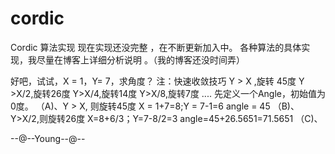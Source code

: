 # cordic
Cordic 算法实现
现在实现还没完整 ，在不断更新加入中。
各种算法的具体实现，我尽量在博客上详细分析说明 。（我的博客还没时间弄）

好吧，试试，X = 1，Y= 7，求角度？
注：快速收敛技巧
Y > X ,旋转 45度
Y >X/2,旋转26度
Y>X/4,旋转14度
Y>X/8,旋转7度
....
先定义一个Angle，初始值为0度。
（A)、Y > X, 则旋转45度
	X = 1+7=8;Y = 7-1=6
	angle = 45
（B)、Y>X/2,则旋转26度
 	X=8+6/3；Y=7-8/2=3
  	angle=45+26.5651=71.5651
（C)、




--@--Young--@--
